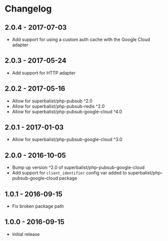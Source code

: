 # Changelog

## 2.0.4 - 2017-07-03

* Add support for using a custom auth cache with the Google Cloud adapter

## 2.0.3 - 2017-05-24

* Add support for HTTP adapter

## 2.0.2 - 2017-05-16

* Allow for superbalist/php-pubsub ^2.0
* Allow for superbalist/php-pubsub-redis ^2.0
* Allow for superbalist/php-pubsub-google-cloud ^4.0

## 2.0.1 - 2017-01-03

* Allow for superbalist/php-pubsub-google-cloud ^3.0

## 2.0.0 - 2016-10-05

* Bump up version ^2.0 of superbalist/php-pubsub-google-cloud
* Add support for `client_identifier` config var added to superbalist/php-pubsub-google-cloud package

## 1.0.1 - 2016-09-15

* Fix broken package path

## 1.0.0 - 2016-09-15

* Initial release